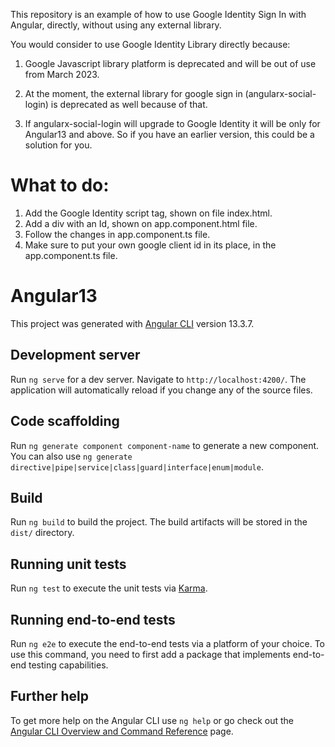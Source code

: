This repository is an example of how to use Google Identity Sign In with Angular, directly, without using any external library.

You would consider to use Google Identity Library directly because:

1) Google Javascript library platform is deprecated and will be out of use from March 2023.

2) At the moment, the external library for google sign in (angularx-social-login) is deprecated as well because of that.
 
3) If angularx-social-login will upgrade to Google Identity it will be only for Angular13 and above. So if you have an earlier version, this could be a solution for you.

# What to do:

1) Add the Google Identity script tag, shown on file index.html.
2) Add a div with an Id, shown on app.component.html file.
3) Follow the changes in app.component.ts file.
4) Make sure to put your own google client id in its place, in the app.component.ts file.

# Angular13

This project was generated with [Angular CLI](https://github.com/angular/angular-cli) version 13.3.7.

## Development server

Run `ng serve` for a dev server. Navigate to `http://localhost:4200/`. The application will automatically reload if you change any of the source files.

## Code scaffolding

Run `ng generate component component-name` to generate a new component. You can also use `ng generate directive|pipe|service|class|guard|interface|enum|module`.

## Build

Run `ng build` to build the project. The build artifacts will be stored in the `dist/` directory.

## Running unit tests

Run `ng test` to execute the unit tests via [Karma](https://karma-runner.github.io).

## Running end-to-end tests

Run `ng e2e` to execute the end-to-end tests via a platform of your choice. To use this command, you need to first add a package that implements end-to-end testing capabilities.

## Further help

To get more help on the Angular CLI use `ng help` or go check out the [Angular CLI Overview and Command Reference](https://angular.io/cli) page.
